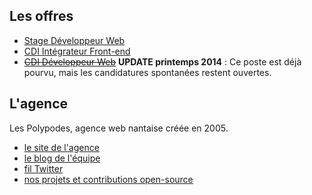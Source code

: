 ## Les offres

* [Stage Développeur Web](Stage-developpeur-web.md)
* [CDI Intégrateur Front-end](CDI-Integrateur-Front-End.md)
* ~~[CDI Développeur Web](CDI-Developpeur-Web.md)~~ **UPDATE printemps 2014** : Ce poste est déjà pourvu, mais les candidatures spontanées restent ouvertes.


## L'agence

Les Polypodes, agence web nantaise créée en 2005.

- [le site de l'agence](http://lespolypodes.com)
- [le blog de l'équipe](http://lespolypodes.tumblr.com)
- [fil Twitter](https://twitter.com/lespolypodes)
- [nos projets et contributions open-source](https://github.com/polypodes)


